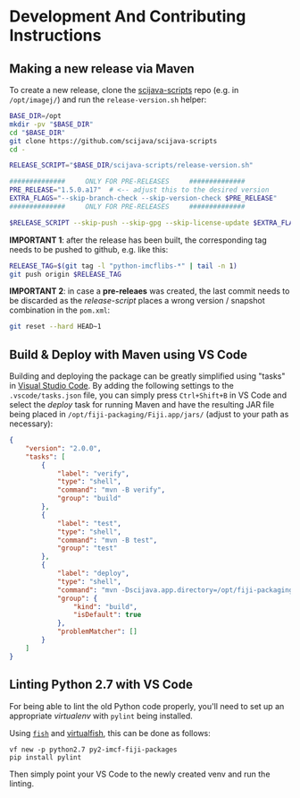 # Development And Contributing Instructions

## Making a new release via Maven

To create a new release, clone the [scijava-scripts][gh_scijava-scripts] repo
(e.g. in `/opt/imagej/`) and run the `release-version.sh` helper:

```bash
BASE_DIR=/opt
mkdir -pv "$BASE_DIR"
cd "$BASE_DIR"
git clone https://github.com/scijava/scijava-scripts
cd -

RELEASE_SCRIPT="$BASE_DIR/scijava-scripts/release-version.sh"

##############     ONLY FOR PRE-RELEASES     ##############
PRE_RELEASE="1.5.0.a17"  # <-- adjust this to the desired version
EXTRA_FLAGS="--skip-branch-check --skip-version-check $PRE_RELEASE"
##############     ONLY FOR PRE-RELEASES     ##############

$RELEASE_SCRIPT --skip-push --skip-gpg --skip-license-update $EXTRA_FLAGS
```

**IMPORTANT 1**: after the release has been built, the corresponding tag needs
to be pushed to github, e.g. like this:

```bash
RELEASE_TAG=$(git tag -l "python-imcflibs-*" | tail -n 1)
git push origin $RELEASE_TAG
```

**IMPORTANT 2**: in case a **pre-releaes** was created, the last commit needs to
be discarded as the _release-script_ places a wrong version / snapshot
combination in the `pom.xml`:

```bash
git reset --hard HEAD~1
```

## Build & Deploy with Maven using VS Code

Building and deploying the package can be greatly simplified using "tasks" in
[Visual Studio Code][www_vscode]. By adding the following settings to the
`.vscode/tasks.json` file, you can simply press `Ctrl+Shift+B` in VS Code and
select the _deploy_ task for running Maven and have the resulting JAR file being
placed in `/opt/fiji-packaging/Fiji.app/jars/` (adjust to your path as
necessary):

```json
{
    "version": "2.0.0",
    "tasks": [
        {
            "label": "verify",
            "type": "shell",
            "command": "mvn -B verify",
            "group": "build"
        },
        {
            "label": "test",
            "type": "shell",
            "command": "mvn -B test",
            "group": "test"
        },
        {
            "label": "deploy",
            "type": "shell",
            "command": "mvn -Dscijava.app.directory=/opt/fiji-packaging/Fiji.app",
            "group": {
                "kind": "build",
                "isDefault": true
            },
            "problemMatcher": []
        }
    ]
}
```

## Linting Python 2.7 with VS Code

For being able to lint the old Python code properly, you'll need to set up an
appropriate _virtualenv_ with `pylint` being installed.

Using [`fish`][www_fish] and [virtualfish][www_vf], this can be done as follows:

```fish
vf new -p python2.7 py2-imcf-fiji-packages
pip install pylint
```

Then simply point your VS Code to the newly created venv and run the linting.

[gh_scijava-scripts]: https://github.com/scijava/scijava-scripts
[www_vscode]: https://code.visualstudio.com/
[www_fish]: https://fishshell.com/
[www_vf]: https://virtualfish.readthedocs.io/en/latest/
